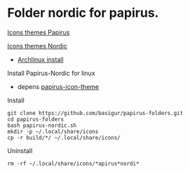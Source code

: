 # Folder nordic for papirus.

[Icons themes Papirus](https://github.com/PapirusDevelopmentTeam/papirus-icon-theme)

[Icons themes Nordic](https://github.com/EliverLara/folder-colors)

* [Archlinux install](https://aur.archlinux.org/packages/papirus-folders-nordic)


Install Papirus-Nordic for linux
* depens [papirus-icon-theme](https://github.com/PapirusDevelopmentTeam/papirus-icon-theme)

Install
``` 
git clone https://github.com/basigur/papirus-folders.git
cd papirus-folders
bash papirus-nordic.sh
mkdir -p ~/.local/share/icons
cp -r build/*/ ~/.local/share/icons/
```
Uninstall
```
rm -rf ~/.local/share/icons/*apirus*nordi*
```
